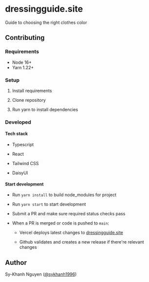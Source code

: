 # dressingguide.site

Guide to choosing the right clothes color

## Contributing

### Requirements

-   Node 16+
-   Yarn 1.22+

### Setup

1. Install requirements

2. Clone repository

3. Run yarn to install dependencies

### Developed

#### Tech stack

-   Typescript

-   React

-   Tailwind CSS

-   DaisyUI

#### Start development

-   Run `yarn install` to build node_modules for project

-   Run `yarn start` to start development

-   Submit a PR and make sure required status checks pass

-   When a PR is merged or code is pushed to `main`:

    -   Vercel deploys latest changes to [dressingguide.site](https://dessingguide.how)

    -   Github validates and creates a new release if there're relevant changes

## Author

Sy-Khanh Nguyen ([@sykhanh1996](https://twitter.com/sykhanh1996))
